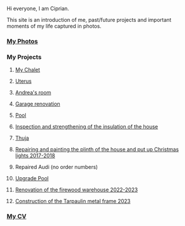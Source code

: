 
Hi everyone, I am Ciprian.

This site is an introduction of me, past/future projects and important moments of my life captured in photos.

### [My Photos](./photos/)


### My Projects

1.  [My Chalet](./projects/cabana/)
1.  [Uterus](./projects/uterus/)
1.  [Andrea's room](./projects/camera_andrea/)
1.  [Garage renovation](./projects/renovare_garaj/)
1.  [Pool](./projects/piscina/)

1.  [Inspection and strengthening of the insulation of the house](./projects/renovare_casa/)
1.  [Thuja](./projects/taiat_tuia/)
1.  [Repairing and painting the plinth of the house and put up Christmas lights 2017-2018](./projects/reparat_soclu/)
1.  Repaired Audi (no order numbers)
1.  [Upgrade Pool](./projects/schimbat_piscina/)
1.  [Renovation of the firewood warehouse 2022-2023](./projects/renovat_depozit_lemne/)
1.  [Construction of the Tarpaulin metal frame 2023](./projects/remorcuta_cadru/)

### [My CV](./my-cv/)